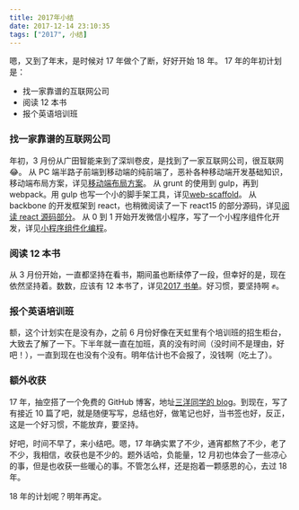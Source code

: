 ```yaml
---
title: 2017年小结
date: 2017-12-14 23:10:35
tags: ["2017", 小结]
---
```


嗯，又到了年末，是时候对 17 年做个了断，好好开始 18 年。
17 年的年初计划是：

- 找一家靠谱的互联网公司
- 阅读 12 本书
- 报个英语培训班

### 找一家靠谱的互联网公司

年初，3 月份从广田智能来到了深圳卷皮，是找到了一家互联网公司，很互联网 😂。
从 PC 端半路子前端到移动端的纯前端了，恶补各种移动端开发基础知识，移动端布局方案，详见[移动端布局方案](/post/mobile-layout/)。
从 grunt 的使用到 gulp，再到 webpack。用 gulp 也写一个小的脚手架工具，详见[web-scaffold](https://github.com/snayan/web-scaffold)。
从 backbone 的开发框架到 react，也稍微阅读了一下 react15 的部分源码，详见[阅读 react 源码部分](/post/react_whole_construct/)。
从 0 到 1 开始开发微信小程序，写了一个小程序组件化开发，详见[小程序组件化编程](/post/mini_program_component_programming/)。

### 阅读 12 本书

从 3 月份开始，一直都坚持在看书，期间虽也断续停了一段，但幸好的是，现在依然坚持着。数数，应该有 12 本书了，详见[2017 书单](https://github.com/snayan/bookLists#2017计划)。好习惯，要坚持啊 ✊。

### 报个英语培训班

额，这个计划实在是没有办，之前 6 月份好像在天虹里有个培训班的招生柜台，大致去了解了一下。下半年就一直在加班，真的没有时间（没时间不是理由，好吧！），一直到现在也没有个没有。明年估计也不会报了，没钱啊（吃土了）。

### 额外收获

17 年，抽空搭了一个免费的 GitHub 博客，地址[三洋同学的 blog](https://snayan.github.io/)。到现在，写了有接近 10 篇了吧，就是随便写写，总结也好，做笔记也好，当书签也好，反正，这是一个好习惯，不能放弃，要坚持。

好吧，时间不早了，来小结吧。嗯，17 年确实累了不少，通宵都熬了不少，老了不少，我相信，收获也是不少的。题外话哈，负能量，12 月初也体会了一些凉心的事，但是也收获一些暖心的事。不管怎么样，还是抱着一颗感恩的心，去过 18 年。

18 年的计划呢？明年再定。
